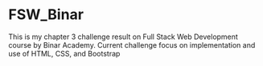 # FSW_Binar
This is my chapter 3 challenge result on Full Stack Web Development course by Binar Academy.
Current challenge focus on implementation and use of HTML, CSS, and Bootstrap
